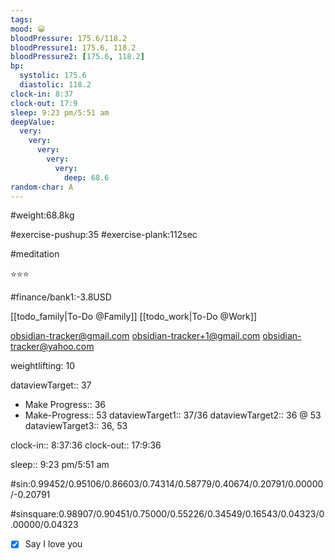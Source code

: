 ```yaml
---
tags:
mood: 😀
bloodPressure: 175.6/118.2
bloodPressure1: 175.6, 118.2
bloodPressure2: [175.6, 118.2]
bp:
  systolic: 175.6
  diastolic: 118.2
clock-in: 8:37
clock-out: 17:9
sleep: 9:23 pm/5:51 am
deepValue:
  very:
    very:
      very:
        very:
          very:
            deep: 68.6
random-char: A
---
```


#weight:68.8kg

#exercise-pushup:35
#exercise-plank:112sec

#meditation

⭐⭐⭐

#finance/bank1:-3.8USD

[[todo_family|To-Do @Family]]
[[todo_work|To-Do @Work]]

obsidian-tracker@gmail.com
obsidian-tracker+1@gmail.com
obsidian-tracker@yahoo.com

weightlifting: 10

dataviewTarget:: 37

- Make Progress:: 36
- Make-Progress:: 53
  dataviewTarget1:: 37/36
  dataviewTarget2:: 36 @ 53
  dataviewTarget3:: 36, 53

clock-in:: 8:37:36
clock-out:: 17:9:36

sleep:: 9:23 pm/5:51 am

#sin:0.99452/0.95106/0.86603/0.74314/0.58779/0.40674/0.20791/0.00000/-0.20791

#sinsquare:0.98907/0.90451/0.75000/0.55226/0.34549/0.16543/0.04323/0.00000/0.04323

- [x] Say I love you
